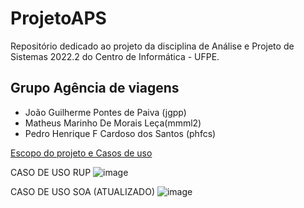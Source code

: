 # ProjetoAPS
Repositório dedicado ao projeto da disciplina de Análise e Projeto de Sistemas 2022.2 do Centro de Informática - UFPE.

<h2> Grupo Agência de viagens </h2>

<ul> 
  <li> João Guilherme Pontes de Paiva (jgpp) </li>
  <li> Matheus Marinho De Morais Leça(mmml2) </li>
  <li> Pedro Henrique F Cardoso dos Santos (phfcs) </li>
</ul>

<a href="https://github.com/jguilhermepaiva/ProjetoAPS/blob/main/Entrega%201/Primeira%20entrega.pdf" alt="" target="_blank" rel="noreferrer"> Escopo do projeto e Casos de uso </a>

CASO DE USO RUP
![image](https://user-images.githubusercontent.com/17653999/230161327-e23b2ea0-9fde-4147-8612-7439c40952ac.png)


CASO DE USO SOA (ATUALIZADO)
![image](https://user-images.githubusercontent.com/17653999/232322504-231de826-1fa9-4f02-a12c-61d25aef4a5d.png)
